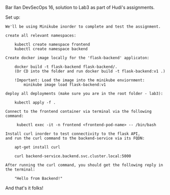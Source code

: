 Bar Ilan DevSecOps 16,
solution to Lab3 as part of Hudi's assignments.

Set up:

    We'll be using Minikube inorder to complete and test the assignment.

    create all relevant namespaces:

        kubectl create namespace frontend
        kubectl create namespace backend

    Create docker image locally for the 'flask-backend' applicaton:

        docker build -t flask-backend flask-backend/.
        (Or CD into the folder and run docker build -t flask-backend:v1 .)
        
        !Important: Load the image into the minikube enviornment:
            minikube image load flask-backend:v1

    deploy all deployments (make sure you are in the root folder - lab3):

        kubectl apply -f .

    Connect to the frontend container via terminal via the following command:

         kubectl exec -it -n frontend <frontend-pod-name> -- /bin/bash 

    Install curl inorder to test connectivity to the flask API,
    and run the curl command to the backend-service via its FQDN:

        apt-get install curl

        curl backend-service.backend.svc.cluster.local:5000

    After running the curl command, you should get the following reply in the terminal:

        "Hello from Backend!"

And that's it folks!